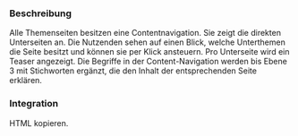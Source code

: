 ### Beschreibung
Alle Themenseiten besitzen eine Contentnavigation. Sie zeigt die direkten Unterseiten an. Die Nutzenden sehen auf einen Blick, welche Unterthemen die Seite besitzt und können sie per Klick ansteuern. Pro Unterseite wird ein Teaser angezeigt. Die Begriffe in der Content-Navigation werden bis Ebene 3 mit Stichworten ergänzt, die den Inhalt der entsprechenden Seite erklären.


### Integration

HTML kopieren.
